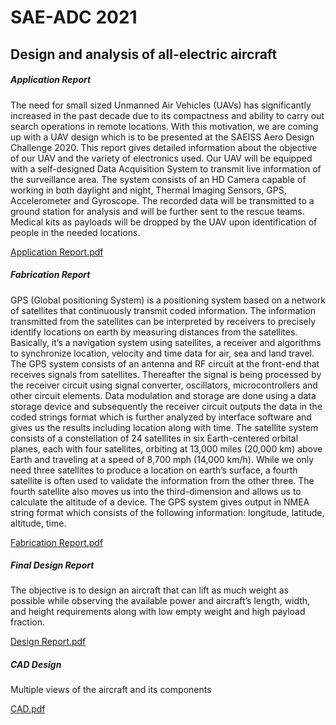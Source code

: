 # SAE-ADC 2021
## Design and analysis of all-electric aircraft 
##### Application Report
The need for small sized Unmanned Air Vehicles (UAVs) has significantly increased in the past decade due
to its compactness and ability to carry out search operations in remote locations. With this motivation, we
are coming up with a UAV design which is to be presented at the SAEISS Aero Design Challenge 2020. This
report gives detailed information about the objective of our UAV and the variety of electronics used. Our
UAV will be equipped with a self-designed Data Acquisition System to transmit live information of the
surveillance area. The system consists of an HD Camera capable of working in both daylight and night,
Thermal Imaging Sensors, GPS, Accelerometer and Gyroscope. The recorded data will be transmitted to a
ground station for analysis and will be further sent to the rescue teams. Medical kits as payloads will be
dropped by the UAV upon identification of people in the needed locations.

[Application Report.pdf](https://github.com/ashu1069/SAE-ADC-2021/files/6769292/Application.Report.pdf)

##### Fabrication Report
GPS (Global positioning System) is a positioning system based on a network of satellites that continuously transmit coded
information. The information transmitted from the satellites can be interpreted by receivers to precisely identify locations
on earth by measuring distances from the satellites.
Basically, it’s a navigation system using satellites, a receiver and algorithms to synchronize location, velocity and time data
for air, sea and land travel.
The GPS system consists of an antenna and RF circuit at the front-end that receives signals from satellites. Thereafter the
signal is being processed by the receiver circuit using signal converter, oscillators, microcontrollers and other circuit
elements. Data modulation and storage are done using a data storage device and subsequently the receiver circuit
outputs the data in the coded strings format which is further analyzed by interface software and gives us the results
including location along with time.
The satellite system consists of a constellation of 24 satellites in six Earth-centered orbital planes, each with four satellites,
orbiting at 13,000 miles (20,000 km) above Earth and traveling at a speed of 8,700 mph (14,000 km/h).
While we only need three satellites to produce a location on earth’s surface, a fourth satellite is often used to validate the
information from the other three. The fourth satellite also moves us into the third-dimension and allows us to calculate the
altitude of a device.
The GPS system gives output in NMEA string format which consists of the following information: longitude, latitude,
altitude, time.

[Fabrication Report.pdf](https://github.com/ashu1069/SAE-ADC-2021/files/6769294/Fabrication.Report.pdf)

##### Final Design Report
The objective is to design an aircraft that can lift as much weight as possible while observing the
available power and aircraft’s length, width, and height requirements along with low empty weight
and high payload fraction.

[Design Report.pdf](https://github.com/ashu1069/SAE-ADC-2021/files/6769297/Design.Report.pdf)

##### CAD Design
Multiple views of the aircraft and its components

[CAD.pdf](https://github.com/ashu1069/SAE-ADC-2021/files/6769299/CAD.pdf)
